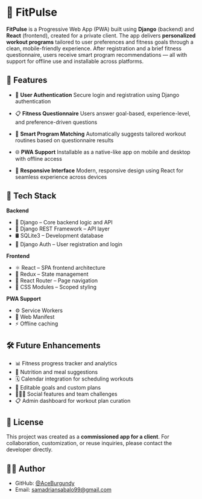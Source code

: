 # 💪 FitPulse

**FitPulse** is a Progressive Web App (PWA) built using **Django** (backend) and **React** (frontend), created for a private client. The app delivers **personalized workout programs** tailored to user preferences and fitness goals through a clean, mobile-friendly experience. After registration and a brief fitness questionnaire, users receive smart program recommendations — all with support for offline use and installable across platforms.

## 🚀 Features

* 🔐 **User Authentication**
  Secure login and registration using Django authentication

* 📋 **Fitness Questionnaire**
  Users answer goal-based, experience-level, and preference-driven questions

* 🧠 **Smart Program Matching**
  Automatically suggests tailored workout routines based on questionnaire results

* 🌐 **PWA Support**
  Installable as a native-like app on mobile and desktop with offline access

* 📱 **Responsive Interface**
  Modern, responsive design using React for seamless experience across devices

## 🧰 Tech Stack

**Backend**

* 🐍 Django – Core backend logic and API
* 🧩 Django REST Framework – API layer
* 🛢️ SQLite3 – Development database
* 🔐 Django Auth – User registration and login

**Frontend**

* ⚛️ React – SPA frontend architecture
* 🧾 Redux – State management
* 🧭 React Router – Page navigation
* 💅 CSS Modules – Scoped styling

**PWA Support**

* ⚙️ Service Workers
* 📱 Web Manifest
* ⚡ Offline caching

## 🛠️ Future Enhancements

* 📊 Fitness progress tracker and analytics
* 🍱 Nutrition and meal suggestions
* 🗓️ Calendar integration for scheduling workouts
* 🎯 Editable goals and custom plans
* 🧑‍🤝‍🧑 Social features and team challenges
* 📋 Admin dashboard for workout plan curation

## 📝 License

This project was created as a **commissioned app for a client**.
For collaboration, customization, or reuse inquiries, please contact the developer directly.

## 👨‍💻 Author

* GitHub: [@AceBurgundy](https://github.com/AceBurgundy)
* Email: [samadriansabalo99@gmail.com](mailto:samadriansabalo99@gmail.com)
